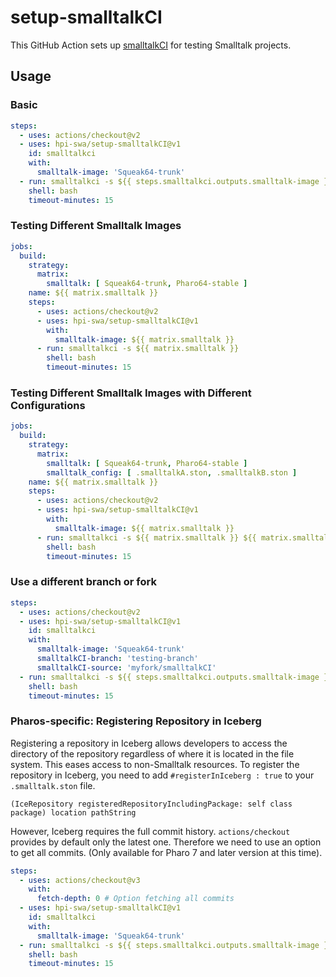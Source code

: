 # setup-smalltalkCI

This GitHub Action sets up [smalltalkCI] for testing Smalltalk projects.

## Usage

### Basic

```yaml
steps:
  - uses: actions/checkout@v2
  - uses: hpi-swa/setup-smalltalkCI@v1
    id: smalltalkci
    with:
      smalltalk-image: 'Squeak64-trunk'
  - run: smalltalkci -s ${{ steps.smalltalkci.outputs.smalltalk-image }}
    shell: bash
    timeout-minutes: 15
```

### Testing Different Smalltalk Images

```yaml
jobs:
  build:
    strategy:
      matrix:
        smalltalk: [ Squeak64-trunk, Pharo64-stable ]
    name: ${{ matrix.smalltalk }}
    steps:
      - uses: actions/checkout@v2
      - uses: hpi-swa/setup-smalltalkCI@v1
        with:
          smalltalk-image: ${{ matrix.smalltalk }}
      - run: smalltalkci -s ${{ matrix.smalltalk }}
        shell: bash
        timeout-minutes: 15
```

### Testing Different Smalltalk Images with Different Configurations
```yaml
jobs:
  build:
    strategy:
      matrix:
        smalltalk: [ Squeak64-trunk, Pharo64-stable ]
        smalltalk_config: [ .smalltalkA.ston, .smalltalkB.ston ]
    name: ${{ matrix.smalltalk }}
    steps:
      - uses: actions/checkout@v2
      - uses: hpi-swa/setup-smalltalkCI@v1
        with:
          smalltalk-image: ${{ matrix.smalltalk }}
      - run: smalltalkci -s ${{ matrix.smalltalk }} ${{ matrix.smalltalk_config }}
        shell: bash
        timeout-minutes: 15
```

### Use a different branch or fork

```yaml
steps:
  - uses: actions/checkout@v2
  - uses: hpi-swa/setup-smalltalkCI@v1
    id: smalltalkci
    with:
      smalltalk-image: 'Squeak64-trunk'
      smalltalkCI-branch: 'testing-branch'
      smalltalkCI-source: 'myfork/smalltalkCI'
  - run: smalltalkci -s ${{ steps.smalltalkci.outputs.smalltalk-image }}
    shell: bash
    timeout-minutes: 15
```


### Pharos-specific: Registering Repository in Iceberg  

Registering a repository in Iceberg allows developers to access the directory of the repository regardless of where it is located in the file system.
This eases access to non-Smalltalk resources.
To register the repository in Iceberg, you need to add `#registerInIceberg : true` to your `.smalltalk.ston` file.

```smalltalk
(IceRepository registeredRepositoryIncludingPackage: self class package) location pathString
```

However, Iceberg requires the full commit history.
`actions/checkout` provides by default only the latest one.
Therefore we need to use an option to get all commits.
(Only available for Pharo 7 and later version at this time). 

```yaml
steps:
  - uses: actions/checkout@v3
    with:
      fetch-depth: 0 # Option fetching all commits
  - uses: hpi-swa/setup-smalltalkCI@v1
    id: smalltalkci
    with:
      smalltalk-image: 'Squeak64-trunk'
  - run: smalltalkci -s ${{ steps.smalltalkci.outputs.smalltalk-image }}
    shell: bash
    timeout-minutes: 15
```


[smalltalkCI]: https://github.com/hpi-swa/smalltalkCI
